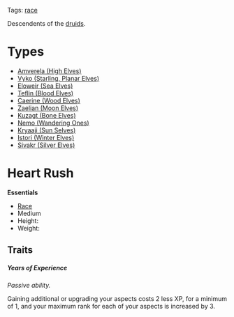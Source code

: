 Tags: [race](Races)

Descendents of the [druids](Druids). 

# Types
- [Amverela (High Elves)](Amverela)
- [Vyko (Starling, Planar Elves)](Vyko)
- [Eloweir (Sea Elves)](Eloweir)
- [Teflin (Blood Elves)](Teflin)
- [Caerine (Wood Elves)](Caerine)
- [Zaelian (Moon Elves)](Zaelian)
- [Kuzagt (Bone Elves)](Kuzagt)
- [Nemo (Wandering Ones)](Nemo)
- [Kryaaji (Sun Selves)](Kryaaji)
- [Istori (Winter Elves)](Istori)
- [Sivakr (Silver Elves)](Sivakr)

# Heart Rush

**Essentials**

- [Race](Races)
- Medium
- Height: 
- Weight: 

## Traits

##### Years of Experience
*Passive ability.*

Gaining additional or upgrading your aspects costs 2 less XP, for a minimum of 1, and your maximum rank for each of your aspects is increased by 3. 